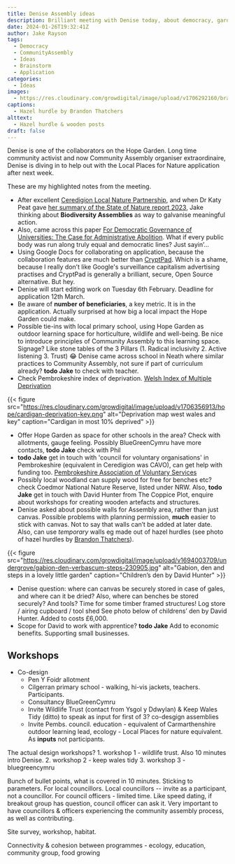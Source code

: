 ```yaml
---
title: Denise Assembly ideas
description: Brilliant meeting with Denise today, about democracy, gardens and Community Assemblies
date: 2024-01-26T19:32:41Z
author: Jake Rayson
tags: 
  - Democracy
  - CommunityAssembly
  - Ideas
  - Brainstorm
  - Application
categories: 
  - Ideas
images: 
  - https://res.cloudinary.com/growdigital/image/upload/v1706292160/brandon-thatchers-hazel-hurdle.jpg
captions: 
  - Hazel hurdle by Brandon Thatchers
alttext: 
  - Hazel hurdle & wooden posts
draft: false
---
```


Denise is one of the collaborators on the Hope Garden. Long time community activist and now Community Assembly organiser extraordinaire, Denise is diving in to help out with the Local Places for Nature application after next week.

These are my highlighted notes from the meeting.

* After excellent [Ceredigion Local Nature Partnership](https://connectceredigion.org.uk/ceredigion-local-nature-partnership), and when Dr Katy Peat gave [her summary of the State of Nature report 2023](https://www.natureworks.org.uk/blog/240121-katy-peat-state-nature/), Jake thinking about **Biodiversity Assemblies** as way to galvanise meaningful action.
* Also, came across this paper [For Democratic Governance of Universities: The Case for Administrative Abolition](https://muse.jhu.edu/article/917791). What if every public body was run along truly equal and democratic lines? Just sayin’…
* Using Google Docs for collaborating on application, because the collaboration features are much better than [CryptPad](https://cryptpad.fr/). Which is a shame, because I really don’t like Google's surveillance capitalism advertising practises and CryptPad is generally a brilliant, secure, Open Source alternative. But hey.
* Denise will start editing work on Tuesday 6th February. Deadline for application 12th March.
* Be aware of **number of beneficiaries**, a key metric. It is in the application. Actually surprised at how big a local impact the Hope Garden could make.
* Possible tie-ins with local primary school, using Hope Garden as outdoor learning space for horticulture, wildlife and well-being. Be nice to introduce principles of Community Assembly to this learning space. Signage? Like stone tables of the 3 Pillars (1. Radical inclusivity 2. Active listening 3. Trust) 😂 Denise came across school in Neath where similar practices to Community Assembly, not sure if part of curriculum already? **todo Jake** to check with teacher.
* Check Pembrokeshire index of deprivation. [Welsh Index of Multiple Deprivation](https://statswales.gov.wales/Catalogue/Community-Safety-and-Social-Inclusion/Welsh-Index-of-Multiple-Deprivation/WIMD-maps-2019)

{{< figure src="https://res.cloudinary.com/growdigital/image/upload/v1706356913/hope/cardigan-deprivation-key.png" alt="Deprivation map west wales and key" caption="Cardigan in most 10% deprived" >}}

* Offer Hope Garden as space for other schools in the area? Check with allotments, gauge feeling. Possibly BlueGreenCymru have more contacts, **todo Jake** check with Phil
* **todo Jake** get in touch with 'council for voluntary organisations' in Pembrokeshire (equivalent in Ceredigion was CAVO), can get help with funding too. [Pembrokeshire Association of Voluntary Services](https://www.pavs.org.uk/)
* Possibly local woodland can supply wood for free for benches etc? check Coedmor National Nature Reserve, listed under NRW. Also, **todo Jake** get in touch with David Hunter from The Coppice Plot, enquire about workshops for creating wooden artefacts and structures.
* Denise asked about possible walls for Assembly area, rather than just canvas. Possible problems with planning permission, **much** easier to stick with canvas. Not to say that walls can’t be added at later date. Also, can use _temporary_ walls eg made out of hazel hurdles (see photo of hazel hurdles by [Brandon Thatchers](https://www.brandonthatchers.co.uk/products/rustic-timbers-wood/full-hazel-hurdle/)).

{{< figure src="https://res.cloudinary.com/growdigital/image/upload/v1694003709/undergrove/gabion-den-verbascum-steps-230905.jpg" alt="Gabion, den and steps in a lovely little garden" caption="Children’s den by David Hunter" >}}

* Denise question: where can canvas be securely stored in case of gales, and where can it be dried? Also, where can benches be stored securely? And tools? Time for some timber framed structures! Log store / airing cupboard / tool shed See photo below of childrens’ den by David Hunter. Added to costs £6,000. 
* Scope for David to work with apprentice? **todo Jake** Add to economic benefits. Supporting small businesses.

## Workshops

* Co-design
    * Pen Y Foidr allotment 
    * Cilgerran primary school - walking, hi-vis jackets, teachers. Participants.
    * Consultancy BlueGreenCymru
    * Invite Wildlife Trust (contact from Ysgol y Ddwylan) & Keep Wales Tidy (ditto) to speak as input for first of 3? co-desgign assemblies
    * Invite Pembs. council. education - equivalent of Carmarthenshire outdoor learning lead,  ecology - Local Places for nature equivalent. As **inputs** not participants.

The actual design workshops?
    1. workshop 1 - wildlife trust. Also 10 minutes intro Denise. 
    2. workshop 2 - keep wales tidy
    3. workshop 3 - bluegreencymru

Bunch of bullet points, what is covered  in 10 minutes. Sticking to parameters. For local councillors. Local councillors -- invite as a participant, not a councillor. For council officers - limited time. Like speed dating, if breakout group has question, council officer can ask it.
Very important to have councillors & officers experiencing the community assembly process, as well as contributing.

Site survey, workshop, habitat.

Connectivity & cohesion between programmes - ecology, education, community group, food growing 
